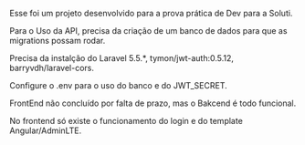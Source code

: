 Esse foi um projeto desenvolvido para a prova prática de Dev para a Soluti.

Para o Uso da API, precisa da criação de um banco de dados para que as migrations possam rodar.

Precisa da instalção do Laravel 5.5.*, tymon/jwt-auth:0.5.12, barryvdh/laravel-cors.

Configure o .env para o uso do banco e do JWT_SECRET.

FrontEnd não concluído por falta de prazo, mas o Bakcend é todo funcional.

No frontend só existe o funcionamento do login e do template Angular/AdminLTE.
